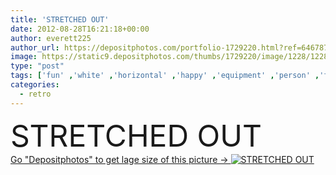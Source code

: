 ```yaml
---
title: 'STRETCHED OUT'
date: 2012-08-28T16:21:18+00:00
author: everett225
author_url: https://depositphotos.com/portfolio-1729220.html?ref=64678756
image: https://static9.depositphotos.com/thumbs/1729220/image/1228/12285701/api_thumb_450.jpg?forcejpeg=true
type: "post"
tags: ['fun' ,'white' ,'horizontal' ,'happy' ,'equipment' ,'person' ,'female' ,'people' ,'women' ,'happiness' ,'cheerful' ,'portrait' ,'smile' ,'20s' ,'health' ,'healthy' ,'friendship' ,'playful' ,'black' ,'retro' ,'vintage' ,'funny' ,'friend' ,'pose' ,'pretty' ,'interior' ,'indoor' ,'woman' ,'working' ,'fit' ,'fitness' ,'gym' ,'exercise' ,'Exercising' ,'out' ,'recreation' ,'friendly' ,'humor' ,'enjoy' ,'athlete' ,'30s' ,'posing' ,'fitting' ,'exercises' ,'routine' ,'silly' ,'humorous' ,'stretch' ,'Stretching' ,'workout' ]
categories: 
  - retro
---
```

<div aling="center">
            <font size="60"> STRETCHED OUT</font>   
</div>
<div>
    <a href='https://depositphotos.com/12285701/stock-photo-stretched-out.html?ref=64678756' target=_blank > Go "Depositphotos" to get lage size of this picture ->
        <img href='https://depositphotos.com/12285701/stock-photo-stretched-out.html?ref=64678756' src='https://static9.depositphotos.com/1729220/1228/i/950/depositphotos_12285701-stock-photo-stretched-out.jpg?forcejpeg=true' alt='STRETCHED OUT' >
    </a>
</div>
